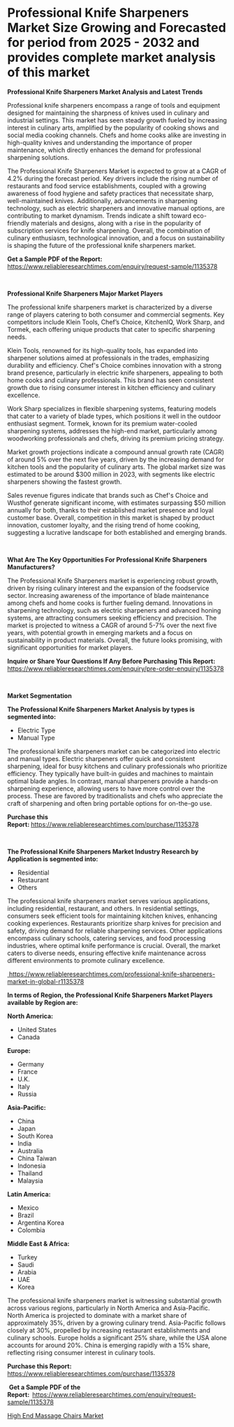 <p><h1>Professional Knife Sharpeners Market Size Growing and Forecasted for period from 2025 - 2032 and provides complete market analysis of this market</h1></p><p><strong>Professional Knife Sharpeners Market Analysis and Latest Trends</strong></p>
<p><p>Professional knife sharpeners encompass a range of tools and equipment designed for maintaining the sharpness of knives used in culinary and industrial settings. This market has seen steady growth fueled by increasing interest in culinary arts, amplified by the popularity of cooking shows and social media cooking channels. Chefs and home cooks alike are investing in high-quality knives and understanding the importance of proper maintenance, which directly enhances the demand for professional sharpening solutions.</p><p>The Professional Knife Sharpeners Market is expected to grow at a CAGR of 4.2% during the forecast period. Key drivers include the rising number of restaurants and food service establishments, coupled with a growing awareness of food hygiene and safety practices that necessitate sharp, well-maintained knives. Additionally, advancements in sharpening technology, such as electric sharpeners and innovative manual options, are contributing to market dynamism. Trends indicate a shift toward eco-friendly materials and designs, along with a rise in the popularity of subscription services for knife sharpening. Overall, the combination of culinary enthusiasm, technological innovation, and a focus on sustainability is shaping the future of the professional knife sharpeners market.</p></p>
<p><strong>Get a Sample PDF of the Report:&nbsp;</strong> <a href="https://www.reliableresearchtimes.com/enquiry/request-sample/1135378?utm_campaign=2118&utm_medium=2&utm_source=Github&utm_content=ia&utm_term=07022025&utm_id=professional-knife-sharpeners">https://www.reliableresearchtimes.com/enquiry/request-sample/1135378</a></p>
<p>&nbsp;</p>
<p><strong>Professional Knife Sharpeners Major Market Players</strong></p>
<p><p>The professional knife sharpeners market is characterized by a diverse range of players catering to both consumer and commercial segments. Key competitors include Klein Tools, Chef’s Choice, KitchenIQ, Work Sharp, and Tormek, each offering unique products that cater to specific sharpening needs.</p><p>Klein Tools, renowned for its high-quality tools, has expanded into sharpener solutions aimed at professionals in the trades, emphasizing durability and efficiency. Chef's Choice combines innovation with a strong brand presence, particularly in electric knife sharpeners, appealing to both home cooks and culinary professionals. This brand has seen consistent growth due to rising consumer interest in kitchen efficiency and culinary excellence.</p><p>Work Sharp specializes in flexible sharpening systems, featuring models that cater to a variety of blade types, which positions it well in the outdoor enthusiast segment. Tormek, known for its premium water-cooled sharpening systems, addresses the high-end market, particularly among woodworking professionals and chefs, driving its premium pricing strategy.</p><p>Market growth projections indicate a compound annual growth rate (CAGR) of around 5% over the next five years, driven by the increasing demand for kitchen tools and the popularity of culinary arts. The global market size was estimated to be around $300 million in 2023, with segments like electric sharpeners showing the fastest growth.</p><p>Sales revenue figures indicate that brands such as Chef's Choice and Wusthof generate significant income, with estimates surpassing $50 million annually for both, thanks to their established market presence and loyal customer base. Overall, competition in this market is shaped by product innovation, customer loyalty, and the rising trend of home cooking, suggesting a lucrative landscape for both established and emerging brands.</p></p>
<p>&nbsp;</p>
<p><strong>What Are The Key Opportunities For Professional Knife Sharpeners Manufacturers?</strong></p>
<p><p>The Professional Knife Sharpeners market is experiencing robust growth, driven by rising culinary interest and the expansion of the foodservice sector. Increasing awareness of the importance of blade maintenance among chefs and home cooks is further fueling demand. Innovations in sharpening technology, such as electric sharpeners and advanced honing systems, are attracting consumers seeking efficiency and precision. The market is projected to witness a CAGR of around 5-7% over the next five years, with potential growth in emerging markets and a focus on sustainability in product materials. Overall, the future looks promising, with significant opportunities for market players.</p></p>
<p><strong>Inquire or Share Your Questions If Any Before Purchasing This Report:</strong> <a href="https://www.reliableresearchtimes.com/enquiry/pre-order-enquiry/1135378?utm_campaign=2118&utm_medium=2&utm_source=Github&utm_content=ia&utm_term=07022025&utm_id=professional-knife-sharpeners">https://www.reliableresearchtimes.com/enquiry/pre-order-enquiry/1135378</a></p>
<p>&nbsp;</p>
<p><strong>Market Segmentation</strong></p>
<p><strong>The Professional Knife Sharpeners Market Analysis by types is segmented into:</strong></p>
<p><ul><li>Electric Type</li><li>Manual Type</li></ul></p>
<p><p>The professional knife sharpeners market can be categorized into electric and manual types. Electric sharpeners offer quick and consistent sharpening, ideal for busy kitchens and culinary professionals who prioritize efficiency. They typically have built-in guides and machines to maintain optimal blade angles. In contrast, manual sharpeners provide a hands-on sharpening experience, allowing users to have more control over the process. These are favored by traditionalists and chefs who appreciate the craft of sharpening and often bring portable options for on-the-go use.</p></p>
<p><strong>Purchase this Report:&nbsp;</strong><a href="https://www.reliableresearchtimes.com/purchase/1135378?utm_campaign=2118&utm_medium=2&utm_source=Github&utm_content=ia&utm_term=07022025&utm_id=professional-knife-sharpeners">https://www.reliableresearchtimes.com/purchase/1135378</a></p>
<p>&nbsp;</p>
<p><strong>The Professional Knife Sharpeners Market Industry Research by Application is segmented into:</strong></p>
<p><ul><li>Residential</li><li>Restaurant</li><li>Others</li></ul></p>
<p><p>The professional knife sharpeners market serves various applications, including residential, restaurant, and others. In residential settings, consumers seek efficient tools for maintaining kitchen knives, enhancing cooking experiences. Restaurants prioritize sharp knives for precision and safety, driving demand for reliable sharpening services. Other applications encompass culinary schools, catering services, and food processing industries, where optimal knife performance is crucial. Overall, the market caters to diverse needs, ensuring effective knife maintenance across different environments to promote culinary excellence.</p></p>
<p><a href="https://www.reliableresearchtimes.com/professional-knife-sharpeners-market-in-global-r1135378?utm_campaign=2118&utm_medium=2&utm_source=Github&utm_content=ia&utm_term=07022025&utm_id=professional-knife-sharpeners">&nbsp;https://www.reliableresearchtimes.com/professional-knife-sharpeners-market-in-global-r1135378</a></p>
<p><strong>In terms of Region, the Professional Knife Sharpeners Market Players available by Region are:</strong></p>
<p>
    <p> <strong> North America: </strong>
        <ul>
            <li>United States</li>
            <li>Canada</li>
        </ul>
        </p> 
    <p> <strong> Europe: </strong>
        <ul>
            <li>Germany</li>
            <li>France</li>
            <li>U.K.</li>
            <li>Italy</li>
            <li>Russia</li>
        </ul>
        </p> 
    <p> <strong> Asia-Pacific: </strong>
        <ul>
            <li>China</li>
            <li>Japan</li>
            <li>South Korea</li>
            <li>India</li>
            <li>Australia</li>
            <li>China Taiwan</li>
            <li>Indonesia</li>
            <li>Thailand</li>
            <li>Malaysia</li>
        </ul>
        </p> 
    <p> <strong> Latin America: </strong>
        <ul>
            <li>Mexico</li>
            <li>Brazil</li>
            <li>Argentina Korea</li>
            <li>Colombia</li>
        </ul>
        </p> 
    <p> <strong> Middle East & Africa: </strong>
        <ul>
            <li>Turkey</li>
            <li>Saudi</li>
            <li>Arabia</li>
            <li>UAE</li>
            <li>Korea</li>
        </ul>
    </p>
    </p>
<p><p>The professional knife sharpeners market is witnessing substantial growth across various regions, particularly in North America and Asia-Pacific. North America is projected to dominate with a market share of approximately 35%, driven by a growing culinary trend. Asia-Pacific follows closely at 30%, propelled by increasing restaurant establishments and culinary schools. Europe holds a significant 25% share, while the USA alone accounts for around 20%. China is emerging rapidly with a 15% share, reflecting rising consumer interest in culinary tools.</p></p>
<p><strong>Purchase this Report: </strong><a href="https://www.reliableresearchtimes.com/purchase/1135378?utm_campaign=2118&utm_medium=2&utm_source=Github&utm_content=ia&utm_term=07022025&utm_id=professional-knife-sharpeners">https://www.reliableresearchtimes.com/purchase/1135378</a></p>
<p>&nbsp;<strong>Get a Sample PDF of the Report:&nbsp;&nbsp;</strong><a href="https://www.reliableresearchtimes.com/enquiry/request-sample/1135378?utm_campaign=2118&utm_medium=2&utm_source=Github&utm_content=ia&utm_term=07022025&utm_id=professional-knife-sharpeners">https://www.reliableresearchtimes.com/enquiry/request-sample/1135378</a></p>
<p><strong></strong></p>
<p><p><a href="https://github.com/nicoletavirag/Market-Research-Report-List-5/blob/main/high-end-massage-chairs-market.md?utm_campaign=2118&utm_medium=2&utm_source=Github&utm_content=ia&utm_term=07022025&utm_id=professional-knife-sharpeners">High End Massage Chairs Market</a></p></p>